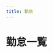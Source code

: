 ```yaml
---
title: 勤怠
---
```


<script setup>
  import Attendances from '.vitepress/theme/components/Attendances.vue'
</script>

# 勤怠一覧

<Attendances />
